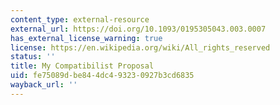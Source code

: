 ```yaml
---
content_type: external-resource
external_url: https://doi.org/10.1093/0195305043.003.0007
has_external_license_warning: true
license: https://en.wikipedia.org/wiki/All_rights_reserved
status: ''
title: My Compatibilist Proposal
uid: fe75089d-be84-4dc4-9323-0927b3cd6835
wayback_url: ''
---
```

